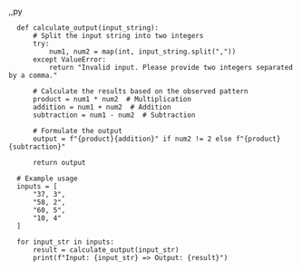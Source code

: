 ,,py

      def calculate_output(input_string):
          # Split the input string into two integers
          try:
              num1, num2 = map(int, input_string.split(","))
          except ValueError:
              return "Invalid input. Please provide two integers separated by a comma."
          
          # Calculate the results based on the observed pattern
          product = num1 * num2  # Multiplication
          addition = num1 + num2  # Addition
          subtraction = num1 - num2  # Subtraction
          
          # Formulate the output
          output = f"{product}{addition}" if num2 != 2 else f"{product}{subtraction}"
      
          return output
      
      # Example usage
      inputs = [
          "37, 3",
          "58, 2",
          "60, 5",
          "10, 4"
      ]
      
      for input_str in inputs:
          result = calculate_output(input_str)
          print(f"Input: {input_str} => Output: {result}")
